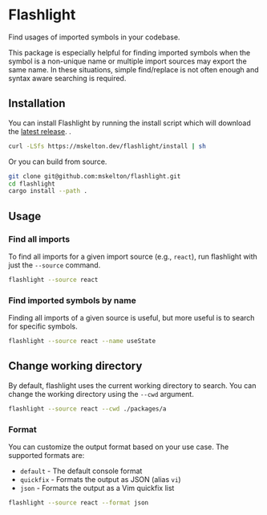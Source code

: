 # Flashlight

Find usages of imported symbols in your codebase.

This package is especially helpful for finding imported symbols when the
symbol is a non-unique name or multiple import sources may export the
same name. In these situations, simple find/replace is not often enough and
syntax aware searching is required.

## Installation

You can install Flashlight by running the install script which will download
the [latest release](https://github.com/mskelton/flashlight/releases/latest).
.

```bash
curl -LSfs https://mskelton.dev/flashlight/install | sh
```

Or you can build from source.

```bash
git clone git@github.com:mskelton/flashlight.git
cd flashlight
cargo install --path .
```

## Usage

### Find all imports

To find all imports for a given import source (e.g., `react`), run flashlight
with just the `--source` command.

```bash
flashlight --source react
```

### Find imported symbols by name

Finding all imports of a given source is useful, but more useful is to search
for specific symbols.

```bash
flashlight --source react --name useState
```

## Change working directory

By default, flashlight uses the current working directory to search. You can
change the working directory using the `--cwd` argument.

```bash
flashlight --source react --cwd ./packages/a
```

### Format

You can customize the output format based on your use case. The supported
formats are:

- `default` - The default console format
- `quickfix` - Formats the output as JSON (alias `vi`)
- `json` - Formats the output as a Vim quickfix list

```bash
flashlight --source react --format json
```
